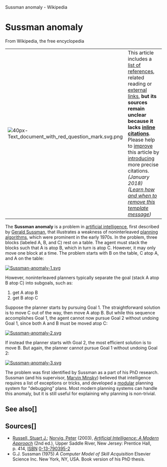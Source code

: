 Sussman anomaly - Wikipedia

# Sussman anomaly

From Wikipedia, the free encyclopedia

|     |     |
| --- | --- |
| ![40px-Text_document_with_red_question_mark.svg.png](../_resources/7ce373d691b801899b0ddff00592b4a1.png) | This article includes a [list of references](https://en.wikipedia.org/wiki/Wikipedia:Citing_sources), related reading or [external links](https://en.wikipedia.org/wiki/Wikipedia:External_links), **but its sources remain unclear because it lacks [inline citations](https://en.wikipedia.org/wiki/Wikipedia:Citing_sources#Inline_citations)**. Please help to [improve](https://en.wikipedia.org/wiki/Wikipedia:WikiProject_Fact_and_Reference_Check) this article by [introducing](https://en.wikipedia.org/wiki/Wikipedia:When_to_cite) more precise citations. *(January 2018)*  *([Learn how and when to remove this template message](https://en.wikipedia.org/wiki/Help:Maintenance_template_removal))* |

The **Sussman anomaly** is a problem in [artificial intelligence](https://en.wikipedia.org/wiki/Artificial_intelligence), first described by [Gerald Sussman](https://en.wikipedia.org/wiki/Gerald_Sussman), that illustrates a weakness of noninterleaved [planning algorithms](https://en.wikipedia.org/wiki/Planning_algorithm), which were prominent in the early 1970s. In the problem, three blocks (labeled A, B, and C) rest on a table. The agent must stack the blocks such that A is atop B, which in turn is atop C. However, it may only move one block at a time. The problem starts with B on the table, C atop A, and A on the table:

[![Sussman-anomaly-1.svg](../_resources/84e862acc210f5ab64c48a5a6df01850.png)](https://en.wikipedia.org/wiki/File:Sussman-anomaly-1.svg)

However, noninterleaved planners typically separate the goal (stack A atop B atop C) into subgoals, such as:

1. get A atop B
2. get B atop C

Suppose the planner starts by pursuing Goal 1. The straightforward solution is to move C out of the way, then move A atop B. But while this sequence accomplishes Goal 1, the agent cannot now pursue Goal 2 without undoing Goal 1, since both A and B must be moved atop C:

[![Sussman-anomaly-2.svg](../_resources/805ce6a910b87ff3a87641f6c2bdb148.png)](https://en.wikipedia.org/wiki/File:Sussman-anomaly-2.svg)

If instead the planner starts with Goal 2, the most efficient solution is to move B. But again, the planner cannot pursue Goal 1 without undoing Goal 2:

[![Sussman-anomaly-3.svg](../_resources/d4e31f4cc999040370682ccd631aedb3.png)](https://en.wikipedia.org/wiki/File:Sussman-anomaly-3.svg)

The problem was first identified by Sussman as a part of his PhD research. Sussman (and his supervisor, [Marvin Minsky](https://en.wikipedia.org/wiki/Marvin_Minsky)) believed that intelligence requires a list of exceptions or tricks, and developed a [modular](https://en.wikipedia.org/wiki/Modular) planning system for "debugging" plans. Most modern planning systems can handle this anomaly, but it is still useful for explaining why planning is non-trivial.

## See also[]

## Sources[]

- [Russell, Stuart J.](https://en.wikipedia.org/wiki/Stuart_J._Russell); [Norvig, Peter](https://en.wikipedia.org/wiki/Peter_Norvig) (2003), [*Artificial Intelligence: A Modern Approach*](http://aima.cs.berkeley.edu/) (2nd ed.), Upper Saddle River, New Jersey: Prentice Hall, p. 414, [ISBN](https://en.wikipedia.org/wiki/International_Standard_Book_Number) [0-13-790395-2](https://en.wikipedia.org/wiki/Special:BookSources/0-13-790395-2)
- G.J. Sussman (1975) *A Computer Model of Skill Acquisition* Elsevier Science Inc. New York, NY, USA. Book version of his PhD thesis.